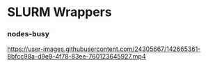 # SLURM Wrappers




### nodes-busy


https://user-images.githubusercontent.com/24305667/142665361-8bfcc98a-d9e9-4f78-83ee-760123645927.mp4






